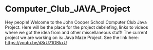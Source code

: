# Computer_Club_JAVA_Project
Hey people! Welcome to the John Cooper School Computer Club Java Project. Here will be the place for the project debriefing, links to videos where we got the idea from and other miscellaneous stuff!
The current project we are working on is: Java Maze Project. See the link here: https://youtu.be/d8rU71OBkxU
